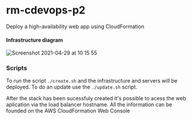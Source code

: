 
# rm-cdevops-p2

Deploy a high-availability web app using CloudFormation

#### Infrastructure diagram
![Screenshot 2021-04-29 at 10 15 55](https://user-images.githubusercontent.com/20669868/116537081-ab4b2700-a8dd-11eb-90fd-d4e1f2ed6573.png)

### Scripts

To run the script `./create.sh` and the infrastructure and servers will be deployed.
To do an update use the `./update.sh` script.

After the stack has been sucessfuly created it's possible to acess the web aplication via the load balancer hostname.
All the information can be founded on the AWS CloudFormation Web Console

